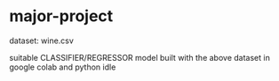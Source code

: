 # major-project

dataset: wine.csv

suitable CLASSIFIER/REGRESSOR model built with the above dataset in google colab and python idle
